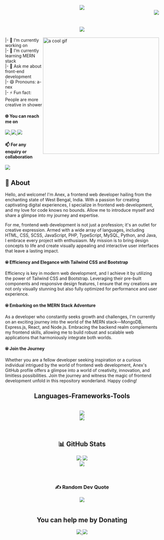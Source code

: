 <div display="flex" align="center">
<img src="https://i.imgur.com/pQWI7gn.gif" />
</div>

<!-- Visitor count -->
<div align="right">
  <img src="https://visitcount.itsvg.in/api?id=anexcodes&icon=0&color=0" />
</div>

<!-- Auto typing animation -->
<h1 align="center">
  <a href="https://git.io/typing-svg"><img src="https://readme-typing-svg.herokuapp.com?font=Righteous&size=35&center=true&Center=true&duration=3500&pause=1000&width=435&lines=Hi+there+%F0%9F%91%8B;I'm+Anex!;Welcome+to+anexcodes!" /></a>
</h1>

<!--- Some basics information -->
<img src="https://cdna.artstation.com/p/assets/images/images/028/102/058/original/pixel-jeff-matrix-s.gif?1593487263" width="380" alt="a cool       gif" align="right" />
<div>
  <div>
    <p>
      |- 🔭 I’m currently working on  <br>
      |- 🌱 I’m currently learning MERN stack <br>
      <!-- |- 👯 I’m looking to collaborate on ... <br>
      |- 🤔 I’m looking for help with ... <br> -->
      |- 💬 Ask me about front-end development <br>
      |- 😄 Pronouns: a-nex <br>
      |- ⚡ Fun fact: People are more creative in shower <br>
    </p>
    <h4>🌐 You can reach me on</h4>
    <div display="flex">
      <a href="https://youtube.com/@mr-anex"> <!-- YouTube -->
        <img src="https://img.shields.io/badge/YouTube-%23FF0000.svg?logo=YouTube&logoColor=white" />
      </a>
      <a href="https://instagram.com/anexcodes"> <!-- Instagram -->
        <img src="https://img.shields.io/badge/Instagram-%23E4405F.svg?logo=Instagram&logoColor=white" />
      </a>
      <a href="https://codepen.io/anexcodes"> <!-- Codepen -->
        <img src="https://img.shields.io/badge/Codepen-000000?style=for-the-badge&logo=codepen&logoColor=white" />
      </a>
    </div>
    <div>
      <h4>📫 For any enquiry or collaboration </h4>
      <div>
        <a href="mailto:developer.anex@gmail.com">
          <img src="https://img.shields.io/badge/Gmail-333333?style=for-the-badge&logo=gmail&logoColor=red" />
        </a>
      </div>
    </div>
  </div>
</div>

<!-- About -->
<div>
  <h2>👻 About</h2>
  <p>
    Hello, and welcome! I'm Anex, a frontend web developer hailing from the enchanting state of West Bengal, India. With a passion for creating captivating digital     experiences, I specialize in frontend web development, and my love for code knows no bounds. Allow me to introduce myself and share a glimpse into my journey       and expertise.
  </p>
  <p>
    For me, frontend web development is not just a profession; it's an outlet for creative expression. Armed with a wide array of languages, including HTML, CSS,       SCSS, JavaScript, PHP, TypeScript, MySQL, Python, and Java, I embrace every project with enthusiasm. My mission is to bring design concepts to life and create      visually appealing and interactive user interfaces that leave a lasting impact.
  </p>
  <h4 underline="none">⦿ Efficiency and Elegance with Tailwind CSS and Bootstrap</h4>
  <p>
    Efficiency is key in modern web development, and I achieve it by utilizing the power of Tailwind CSS and Bootstrap. Leveraging their pre-built components and       responsive design features, I ensure that my creations are not only visually stunning but also fully optimized for performance and user experience.
  </p>
  <h4 underline="none">⦿ Embarking on the MERN Stack Adventure</h4>
  <p>
    As a developer who constantly seeks growth and challenges, I'm currently on an exciting journey into the world of the MERN stack—MongoDB, Express.js, React,        and Node.js. Embracing the backend realm complements my frontend skills, allowing me to build robust and scalable web applications that harmoniously integrate      both worlds.
  </p>
  <h4 underline="none">⦿ Join the Journey</h4>
  <p>
    Whether you are a fellow developer seeking inspiration or a curious individual intrigued by the world of frontend web development, Anex's GitHub profile            offers a glimpse into a world of creativity, innovation, and limitless possibilities. Join the journey and witness the magic of frontend development unfold         in this repository wonderland. Happy coding!
  </p>
</div>

<!-- Skills -->
<h2 align="center">
  Languages-Frameworks-Tools
</h2>
<br/>
<div align="center">
    <img src="https://skillicons.dev/icons?i=html,css,scss,javascript,typescript,php,c,python,java,bootstrap,tailwind,wordpress" /><br>
    <img src="https://skillicons.dev/icons?i=nodejs,react,express,mongodb,mysql,aws,linux,git,github,codepen,figma,androidstudio" />
</div>
</div>

<br>
<br>

<!-- Github stats -->
<div align="center">
  <h2>📊 GitHub Stats</h2>
  <div display="flex" align="center">
    <img src="https://github-readme-stats.vercel.app/api?username=anexcodes&theme=radical&hide_border=true&include_all_commits=true&count_private=true" />
    <img src="https://github-readme-streak-stats.herokuapp.com/?user=anexcodes&theme=radical&hide_border=true" /> <br/>
    <img src="https://github-readme-stats.vercel.app/api/top-langs/?username=anexcodes&theme=radical&hide_border=true&include_all_commits=true&count_private=true&layout=compact" />
  </div>
</div> <br><br>

<!-- Quote -->
<div align="center">
  <h3 underline="none">✍️ Random Dev Quote</h3>
  <img src="https://quotes-github-readme.vercel.app/api?type=horizontal&theme=radical" />
</div>
<br>

<!-- Donating information -->
<div align="center">
  <h2 align="center">You can help me by Donating</h2>
  <div display="flex">
    <a href="https://buymeacoffee.com/AnexCodes">
      <img src="https://img.shields.io/badge/Buy%20Me%20a%20Coffee-ffdd00?style=for-the-badge&logo=buy-me-a-coffee&logoColor=black" />
    </a>
    <a href="https://ko-fi.com/mranex">
      <img src="https://img.shields.io/badge/Ko--fi-F16061?style=for-the-badge&logo=ko-fi&logoColor=white" />
    </a>
</div>
<br>
